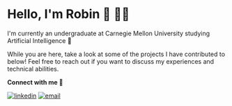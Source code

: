 # Hello, I'm Robin 👋 👨‍💻

I'm currently an undergraduate at Carnegie Mellon University studying Artificial Intelligence 🤖 

While you are here, take a look at some of the projects I have contributed to below! Feel free to reach out if you want to discuss my experiences and technical abilities.

<b>Connect with me 💬</b>


[![linkedin](https://img.shields.io/badge/-@robinhan-blue?style=flat-square&logo=LinkedIn)](https://www.linkedin.com/in/r-han/) [![email](https://img.shields.io/badge/-robinh@andrew.cmu.edu-c14438?style=flat-square&logo=Gmail&logoColor=white&link=mailto:ed@ward.li)](mailto:robinh@andrew.cmu.edu)
